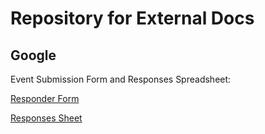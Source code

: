 # Repository for External Docs

## Google

Event Submission Form and Responses Spreadsheet:

[Responder Form](https://docs.google.com/forms/d/e/1FAIpQLSfo0x_l1rbNyLjuaJ4gJABqg6hZtSvcSVHEonIN43A4Kr9WiQ/viewform?usp=sharing)

[Responses Sheet](https://docs.google.com/spreadsheets/d/1w4S1WJyEp1mVXdRaHGmyGhob5vYfA16Fni9EHJVlrC0/edit?usp=drive_link)
